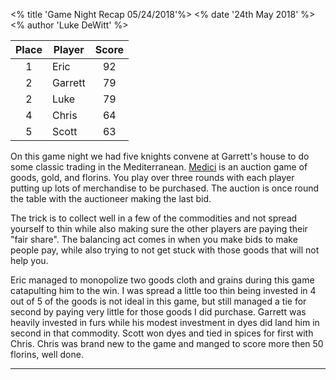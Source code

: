 <% title 'Game Night Recap 05/24/2018'%>
<% date '24th May 2018' %>
<% author 'Luke DeWitt' %>

<div class="grid-score-entry" markdown="1">

| Place | Player | Score |
| :---: | --- | :---: |
| 1 | Eric | 92 |
| 2 | Garrett | 79 |
| 2 | Luke | 79 |
| 4 | Chris | 64 |
| 5 | Scott | 63 |

</div>

On this game night we had five knights convene at Garrett's house to do some classic trading in the Mediterranean.  [Medici](https://boardgamegeek.com/boardgame/46/medici) is an auction game of goods, gold, and florins.  You play over three rounds with each player putting up lots of merchandise to be purchased.  The auction is once round the table with the auctioneer making the last bid.

The trick is to collect well in a few of the commodities and not spread yourself to thin while also making sure the other players are paying their "fair share".  The balancing act comes in when you make bids to make people pay, while also trying to not get stuck with those goods that will not help you.

Eric managed to monopolize two goods cloth and grains during this game catapulting him to the win.  I was spread a little too thin being invested in 4 out of 5 of the goods is not ideal in this game,  but still managed a tie for second by paying very little for those goods I did purchase.  Garrett was heavily invested in furs while his modest investment in dyes did land him in second in that commodity.  Scott won dyes and tied in spices for first with Chris.  Chris was brand new to the game and manged to score more then 50 florins, well done.

-----
